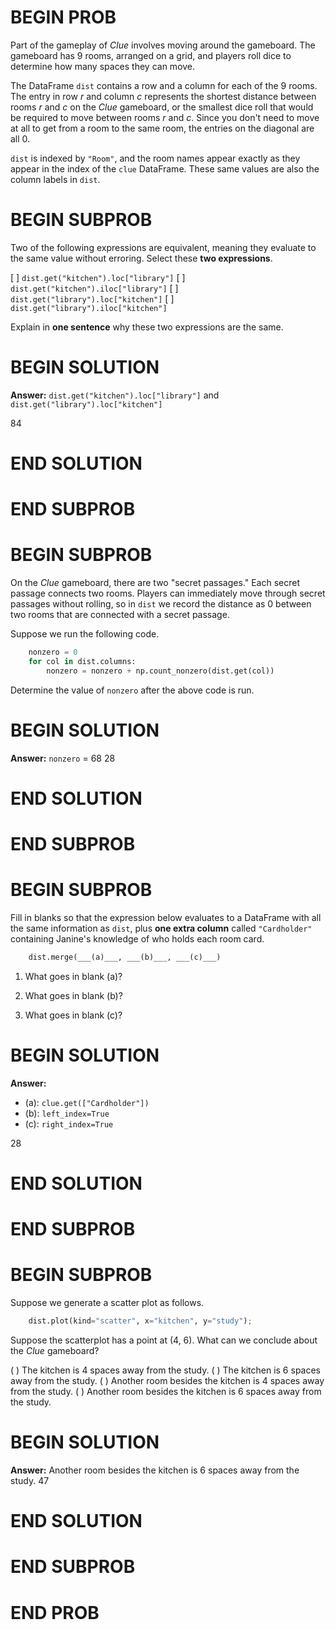 # BEGIN PROB
Part of the gameplay of *Clue* involves moving around the gameboard. The
gameboard has 9 rooms, arranged on a grid, and players roll dice to
determine how many spaces they can move.

The DataFrame `dist` contains a row and a column for each of the 9
rooms. The entry in row $r$ and column $c$ represents the shortest
distance between rooms $r$ and $c$ on the *Clue* gameboard, or the
smallest dice roll that would be required to move between rooms $r$ and
$c$. Since you don't need to move at all to get from a room to the same
room, the entries on the diagonal are all 0.

`dist` is indexed by `"Room"`, and the room names appear exactly as they
appear in the index of the `clue` DataFrame. These same values are also
the column labels in `dist`.

# BEGIN SUBPROB

Two of the following expressions are equivalent, meaning they evaluate
to the same value without erroring. Select these **two expressions**.

[ ] `dist.get("kitchen").loc["library"]`
[ ] `dist.get("kitchen").iloc["library"]`
[ ] `dist.get("library").loc["kitchen"]`
[ ] `dist.get("library").iloc["kitchen"]`

Explain in **one sentence** why these two expressions are the same.

# BEGIN SOLUTION

**Answer:** `dist.get("kitchen").loc["library"]` and `dist.get("library").loc["kitchen"]`

<average>84</average>

# END SOLUTION

# END SUBPROB

# BEGIN SUBPROB

On the *Clue* gameboard, there are two "secret passages.\" Each secret
passage connects two rooms. Players can immediately move through secret
passages without rolling, so in `dist` we record the distance as 0
between two rooms that are connected with a secret passage.

Suppose we run the following code.

```py
    nonzero = 0
    for col in dist.columns:
        nonzero = nonzero + np.count_nonzero(dist.get(col))
```

Determine the value of `nonzero` after the above code is run.

# BEGIN SOLUTION

**Answer:** `nonzero` = 68
<average>28</average>

# END SOLUTION

# END SUBPROB

# BEGIN SUBPROB

Fill in blanks so that the expression below evaluates to a DataFrame
with all the same information as `dist`, plus **one extra column**
called `"Cardholder"` containing Janine's knowledge of who holds each
room card.

```py
    dist.merge(___(a)___, ___(b)___, ___(c)___)
```

1.  What goes in blank (a)?

2.  What goes in blank (b)?

3.  What goes in blank (c)?

# BEGIN SOLUTION

**Answer:** 

- (a): `clue.get(["Cardholder"])`
- (b): `left_index=True`
- (c): `right_index=True`

<average>28</average>

# END SOLUTION

# END SUBPROB

# BEGIN SUBPROB

Suppose we generate a scatter plot as follows.
```py
    dist.plot(kind="scatter", x="kitchen", y="study");
```
Suppose the scatterplot has a point at (4, 6). What can we conclude
about the *Clue* gameboard?

( ) The kitchen is 4 spaces away from the study.
( ) The kitchen is 6 spaces away from the study.
( ) Another room besides the kitchen is 4 spaces away from the study.
( ) Another room besides the kitchen is 6 spaces away from the study.

# BEGIN SOLUTION

**Answer:** Another room besides the kitchen is 6 spaces away from the study.
<average>47</average>

# END SOLUTION

# END SUBPROB

# END PROB